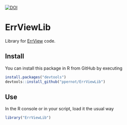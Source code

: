[![DOI](https://zenodo.org/badge/235801923.svg)](https://zenodo.org/badge/latestdoi/235801923)

# ErrViewLib
Library for [ErrView](https://github.com/ppernot/ErrView) code.

## Install

You can install this package in R from GitHub by executing

```r
install.packages("devtools")
devtools::install_github("ppernot/ErrViewLib")
```

## Use

In the R console or in your script, load it the usual way

```r
library("ErrViewLib")
```

